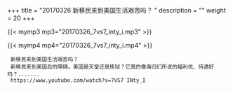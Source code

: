+++
title = "20170326  新移民来到美国生活艰苦吗？ "
description = ""
weight = 20
+++

{{< mymp3 mp3="20170326_7vs7_inty_i.mp3" >}}

{{< mymp4 mp4="20170326_7vs7_inty_i.mp4" >}}

     新移民来到美国生活艰苦吗？ 
     新移民来到美国后的障碍。美国是天堂还是炼狱？它真的像海归们所说的福利优、待遇好吗？....... 
     https://www.youtube.com/watch?v=7VS7 INty_I 
